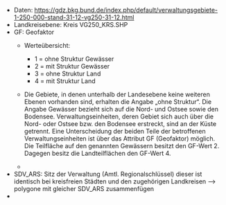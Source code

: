
- Daten: https://gdz.bkg.bund.de/index.php/default/verwaltungsgebiete-1-250-000-stand-31-12-vg250-31-12.html
- Landkreisebene: Kreis VG250_KRS.SHP
- GF: Geofaktor
	- Werteübersicht:
		- 1 = ohne Struktur Gewässer
		- 2 = mit Struktur Gewässer
		- 3 = ohne Struktur Land
		- 4 = mit Struktur Land
	
	- Die Gebiete, in denen unterhalb der Landesebene keine weiteren Ebenen vorhanden sind, erhalten die Angabe „ohne Struktur“. Die Angabe Gewässer bezieht sich auf die Nord- und Ostsee sowie den Bodensee. Verwaltungseinheiten, deren Gebiet sich auch über die Nord- oder Ostsee bzw. den Bodensee erstreckt, sind an der Küste getrennt. Eine Unterscheidung der beiden Teile der betroffenen Verwaltungseinheiten ist über das Attribut GF (Geofaktor) möglich. Die Teilfläche auf den genannten Gewässern besitzt den GF-Wert 2. Dagegen besitz die Landteilflächen den GF-Wert 4.
	- 
- SDV_ARS: Sitz der Verwaltung (Amtl. Regionalschlüssel) dieser ist identisch bei kreisfreien Städten und den zugehörigen Landkreisen --> polygone mit gleicher SDV_ARS zusammenfügen 
- 